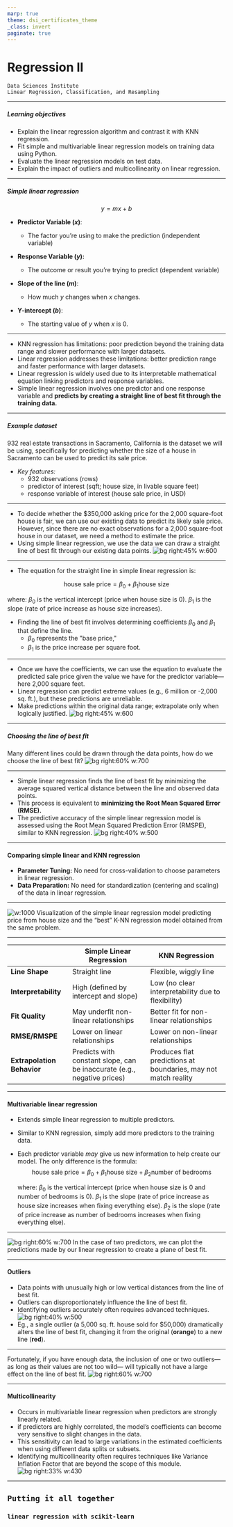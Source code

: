 ```yaml
---
marp: true
theme: dsi_certificates_theme
_class: invert
paginate: true
---
```


# Regression II
```console
Data Sciences Institute
Linear Regression, Classification, and Resampling
```
---
##### Learning objectives
- Explain the linear regression algorithm and contrast it with KNN regression.
- Fit simple and multivariable linear regression models on training data using Python.
- Evaluate the linear regression models on test data.
- Explain the impact of outliers and multicollinearity on linear regression.

---
##### Simple linear regression
$$ y = mx + b $$
- **Predictor Variable ($x$)**:
  - The factor you’re using to make the prediction (independent variable)

- **Response Variable ($y$):**
  - The outcome or result you’re trying to predict (dependent variable)

- **Slope of the line ($m$)**: 
  - How much $y$ changes when $x$ changes.

- **Y-intercept ($b$)**:
  - The starting value of $y$ when $x$ is 0.
---

- KNN regression has limitations: poor prediction beyond the training data range and slower performance with larger datasets.
- Linear regression addresses these limitations: better prediction range and faster performance with larger datasets.
- Linear regression is widely used due to its interpretable mathematical equation linking predictors and response variables.
- Simple linear regression involves one predictor and one response variable and **predicts by creating a straight line of best fit through the training data.**

---
 ##### Example dataset
932 real estate transactions in Sacramento, California is the dataset we will be using, specifically for predicting whether the size of a house in Sacramento can be used to predict its sale price. 

- *Key features:* 
  - 932 observations (rows)
  - predictor of interest (sqft; house size, in livable square feet)
  - response variable of interest (house sale price, in USD)
---
- To decide whether the $350,000 asking price for the 2,000 square-foot house is fair, we can use our existing data to predict its likely sale price. However, since there are no exact observations for a 2,000 square-foot house in our dataset, we need a method to estimate the price. 
- Using simple linear regression, we use the data we can draw a straight line of best fit through our existing data points.
![bg right:45% w:600](./images/simple_reg.png)

---
- The equation for the straight line in simple linear regression is:
  
  
$$
\text{house sale price} = \beta_0 + \beta_1 \text{house size}
$$

  where:
 $\beta_0$ is the vertical intercept (price when house size is 0).
  $\beta_1$ is the slope (rate of price increase as house size increases).
  

- Finding the line of best fit involves determining coefficients $\beta_0$ and $\beta_1$ that define the line.
  - $\beta_0$ represents the "base price,"  
  - $\beta_1$ is the price increase per square foot.

---
- Once we have the coefficients, we can use the equation to evaluate the predicted sale price given the value we have for the predictor variable—here 2,000 square feet.
- Linear regression can predict extreme values (e.g., 6 million or -2,000 sq. ft.), but these predictions are unreliable.
- Make predictions within the original data range; extrapolate only when logically justified.
![bg right:45% w:600](./images/predict_simple.png)

---
 ##### Choosing the line of best fit
 Many different lines could be drawn through the data points, how do we choose the line of best fit? 
![bg right:60% w:700](./images/many_lines.png)

---
- Simple linear regression finds the line of best fit by minimizing the average squared vertical distance between the line and observed data points.
- This process is equivalent to **minimizing the Root Mean Squared Error (RMSE).**
- The predictive accuracy of the simple linear regression model is assessed using the Root Mean Squared Prediction Error (RMSPE), similar to KNN regression.
![bg right:40% w:500](./images/RMSE.png)

---
#### Comparing simple linear and KNN regression
- **Parameter Tuning:** No need for cross-validation to choose parameters in linear regression.
- **Data Preparation:** No need for standardization (centering and scaling) of the data in linear regression.
---
![w:1000](./images/KNN_vs_linreg.png)
Visualization of the simple linear regression model predicting price from house size and the “best” K-NN regression model obtained from the same problem.

--- 
|                | **Simple Linear Regression**                                 | **KNN Regression**                                  |
|---------------------------|--------------------------------------------------------------|------------------------------------------------------|
| **Line Shape**            | Straight line                                                | Flexible, wiggly line                              |
| **Interpretability**      | High (defined by intercept and slope)                        | Low (no clear interpretability due to flexibility)  |
| **Fit Quality**           | May underfit non-linear relationships                       | Better fit for non-linear relationships             |
| **RMSE/RMSPE**            | Lower on linear relationships                               | Lower on non-linear relationships                   |
| **Extrapolation Behavior**| Predicts with constant slope, can be inaccurate (e.g., negative prices) | Produces flat predictions at boundaries, may not match reality |

---
#### Multivariable linear regression
- Extends simple linear regression to multiple predictors.
- Similar to KNN regression, simply add more predictors to the training data.
- Each predictor variable *may* give us new information to help create our model. 
The only difference is the formula:
$$
\text{house sale price} = \beta_0 + \beta_1 \text{house size} + \beta_2 \text{number of bedrooms}
$$

  where:
 $\beta_0$ is the vertical intercept (price when house size is 0 and number of bedrooms is 0).
  $\beta_1$ is the slope (rate of price increase as house size increases when fixing everything else).
  $\beta_2$ is the slope (rate of price increase as number of bedrooms increases when fixing everything else).

---
![bg right:60% w:700](./images/multivar_linreg.jpg)
In the case of two predictors, we can plot the predictions made by our linear regression to create a plane of best fit.

---
#### Outliers
- Data points with unusually high or low vertical distances from the line of best fit.
- Outliers can disproportionately influence the line of best fit.
- Identifying outliers accurately often requires advanced techniques.
![bg right:40% w:500](./images/outlier.png)
- Eg.,  a single outlier (a 5,000 sq. ft. house sold for $50,000) dramatically alters the line of best fit, changing it from the original (**orange**) to a new line (**red**).
  
---
Fortunately, if you have enough data, the inclusion of one or two outliers—as long as their values are not too wild— will typically not have a large effect on the line of best fit.
![bg right:60% w:700](./images/outlier_bigdata.png)

---
#### Multicollinearity 
- Occurs in multivariable linear regression when predictors are strongly linearly related.
- if predictors are highly correlated, the model’s coefficients can become very sensitive to slight changes in the data.
- This sensitivity can lead to large variations in the estimated coefficients when using different data splits or subsets.
- Identifying multicollinearity often requires techniques like Variance Inflation Factor that are beyond the scope of this module.
![bg right:33% w:430](./images/multico.png)

---
## `Putting it all together`
### `linear regression with scikit-learn`
